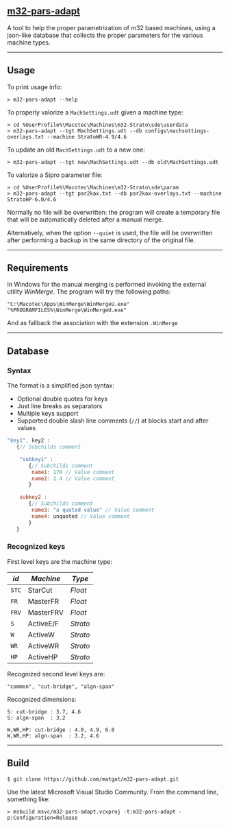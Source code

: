 ## [m32-pars-adapt](https://github.com/matgat/m32-pars-adapt.git)

A tool to help the proper parametrization of m32 based machines,
using a json-like database that collects the proper parameters for the
various machine types.



_________________________________________________________________________
## Usage
To print usage info:
```
> m32-pars-adapt --help
```

To properly valorize a `MachSettings.udt` given a machine type:
```
> cd %UserProfile%\Macotec\Machines\m32-Strato\sde\userdata
> m32-pars-adapt --tgt MachSettings.udt --db configs\machsettings-overlays.txt --machine StratoWR-4.9/4.6
```

To update an old `MachSettings.udt` to a new one:
```
> m32-pars-adapt --tgt new\MachSettings.udt --db old\MachSettings.udt
```

To valorize a Sipro parameter file:
```
> cd %UserProfile%\Macotec\Machines\m32-Strato\sde\param
> m32-pars-adapt --tgt par2kax.txt --db par2kax-overlays.txt --machine StratoHP-6.0/4.6
```

Normally no file will be overwritten: the program will create a temporary
file that will be automatically deleted after a manual merge.

Alternatively, when the option `--quiet` is used, the file will be
overwritten after performing a backup in the same directory of the
original file.



_________________________________________________________________________
## Requirements
In Windows for the manual merging is performed
invoking the external utility *WinMerge*.
The program will try the following paths:
```
"C:\Macotec\Apps\WinMerge\WinMergeU.exe"
"%PROGRAMFILES%\WinMerge\WinMergeU.exe"
```
And as fallback the association with the extension `.WinMerge`



_________________________________________________________________________
## Database
### Syntax
The format is a simplified json syntax:
* Optional double quotes for keys
* Just line breaks as separators
* Multiple keys support
* Supported double slash line comments (`//`) at blocks start and after values

```js
"key1", key2 :
   {// Subchilds comment

    "subkey1" :
       {// Subchilds comment
        name1: 170 // Value comment
        name2: 2.4 // Value comment
       }

    subkey2 :
       {// Subchilds comment
        name3: "a quoted value" // Value comment
        name4: unquoted // Value comment
       }
   }
```
### Recognized keys
First level keys are the machine type:

| *id*  | *Machine*  | *Type*    |
|-------|------------|-----------|
| `STC` |  StarCut   |  *Float*  |
| `FR`  |  MasterFR  |  *Float*  |
| `FRV` |  MasterFRV |  *Float*  |
| `S`   |  ActiveE/F |  *Strato* |
| `W`   |  ActiveW   |  *Strato* |
| `WR`  |  ActiveWR  |  *Strato* |
| `HP`  |  ActiveHP  |  *Strato* |


Recognized second level keys are:

	"common", "cut-bridge", "algn-span"

Recognized  dimensions:

	S: cut-bridge : 3.7, 4.6
	S: algn-span  : 3.2

	W,WR,HP: cut-bridge : 4.0, 4.9, 6.0
	W,WR,HP: algn-span  : 3.2, 4.6



_________________________________________________________________________
## Build
```
$ git clone https://github.com/matgat/m32-pars-adapt.git
```
Use the latest Microsoft Visual Studio Community.
From the command line, something like:
```
> msbuild msvc/m32-pars-adapt.vcxproj -t:m32-pars-adapt -p:Configuration=Release
```

